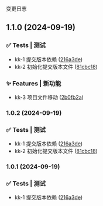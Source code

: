 变更日志
## 1.1.0 (2024-09-19)


### ✅ Tests | 测试

* kk-1 提交版本依赖 ([216a3de](https://github.com/zhanglina1990/learn/commit/216a3dea59606d7f8beba62a17f61408a5c3c7d2))
* kk-2 初始化提交版本文件 ([81cbc18](https://github.com/zhanglina1990/learn/commit/81cbc1887cd7b00e52a2874d77e9e3c7dd4a2237))


### ✨ Features | 新功能

* kk-3 项目文件移动 ([2b0fb2a](https://github.com/zhanglina1990/learn/commit/2b0fb2a9db8f0bfe21a4dca1918de70ecc2f46b0))

### 1.0.2 (2024-09-19)


### ✅ Tests | 测试

* kk-1 提交版本依赖 ([216a3de](https://github.com/zhanglina1990/learn/commit/216a3dea59606d7f8beba62a17f61408a5c3c7d2))
* kk-2 初始化提交版本文件 ([81cbc18](https://github.com/zhanglina1990/learn/commit/81cbc1887cd7b00e52a2874d77e9e3c7dd4a2237))

### 1.0.1 (2024-09-19)


### ✅ Tests | 测试

* kk-1 提交版本依赖 ([216a3de](https://github.com/zhanglina1990/learn/commit/216a3dea59606d7f8beba62a17f61408a5c3c7d2))
